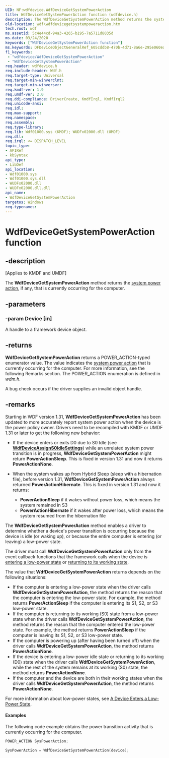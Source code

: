 ```yaml
---
UID: NF:wdfdevice.WdfDeviceGetSystemPowerAction
title: WdfDeviceGetSystemPowerAction function (wdfdevice.h)
description: The WdfDeviceGetSystemPowerAction method returns the system power action, if any, that is currently occurring for the computer.
old-location: wdf\wdfdevicegetsystempoweraction.htm
tech.root: wdf
ms.assetid: 5c4e44cd-94a3-4265-b195-7a5711d8035d
ms.date: 03/24/2020
keywords: ["WdfDeviceGetSystemPowerAction function"]
ms.keywords: DFDeviceObjectGeneralRef_605cddb8-470b-4d71-8a6e-295e060ea3e3.xml, WdfDeviceGetSystemPowerAction, WdfDeviceGetSystemPowerAction method, kmdf.wdfdevicegetsystempoweraction, wdf.wdfdevicegetsystempoweraction, wdfdevice/WdfDeviceGetSystemPowerAction
f1_keywords:
 - "wdfdevice/WdfDeviceGetSystemPowerAction"
 - "WdfDeviceGetSystemPowerAction"
req.header: wdfdevice.h
req.include-header: Wdf.h
req.target-type: Universal
req.target-min-winverclnt: 
req.target-min-winversvr: 
req.kmdf-ver: 1.9
req.umdf-ver: 2.0
req.ddi-compliance: DriverCreate, KmdfIrql, KmdfIrql2
req.unicode-ansi: 
req.idl: 
req.max-support: 
req.namespace: 
req.assembly: 
req.type-library: 
req.lib: Wdf01000.sys (KMDF); WUDFx02000.dll (UMDF)
req.dll: 
req.irql: <= DISPATCH_LEVEL
topic_type:
- APIRef
- kbSyntax
api_type:
- LibDef
api_location:
- Wdf01000.sys
- Wdf01000.sys.dll
- WUDFx02000.dll
- WUDFx02000.dll.dll
api_name:
- WdfDeviceGetSystemPowerAction
targetos: Windows
req.typenames: 
---
```


# WdfDeviceGetSystemPowerAction function


## -description


<p class="CCE_Message">[Applies to KMDF and UMDF]</p>

The <b>WdfDeviceGetSystemPowerAction</b> method returns the <a href="https://docs.microsoft.com/windows-hardware/drivers/kernel/system-power-actions">system power action</a>, if any, that is currently occurring for the computer. 


## -parameters




### -param Device [in]

A handle to a framework device object.


## -returns



<b>WdfDeviceGetSystemPowerAction</b> returns a POWER_ACTION-typed enumerator value. The value indicates the <a href="https://docs.microsoft.com/windows-hardware/drivers/kernel/system-power-actions">system power action</a> that is currently occurring for the computer. For more information, see the following Remarks section. The POWER_ACTION enumeration is defined in <i>wdm.h</i>.

A bug check occurs if the driver supplies an invalid object handle.




## -remarks

Starting in WDF version 1.31, **WdfDeviceGetSystemPowerAction** has been updated to more accurately report system power action when the device is the power policy owner. Drivers need to be recompiled with KMDF or UMDF 1.31 or later to get the following new behavior:

* If the device enters or exits D0 due to S0 Idle (see [**WdfDeviceAssignS0IdleSettings**](https://docs.microsoft.com/windows-hardware/drivers/ddi/wdfdevice/nf-wdfdevice-wdfdeviceassigns0idlesettings)) while an unrelated system power transition is in progress, **WdfDeviceGetSystemPowerAction** might return **PowerActionSleep**. This is fixed in version 1.31 and now it returns **PowerActionNone**.
* When the system wakes up from Hybrid Sleep (sleep with a hibernation file), before version 1.31, **WdfDeviceGetSystemPowerAction** always returned **PowerActionHibernate**. This is fixed in version 1.31 and now it returns:

   - **PowerActionSleep** if it wakes without power loss, which means the system remained in S3
   - **PowerActionHibernate** if it wakes after power loss, which means the system resumed from the hibernation file


The <b>WdfDeviceGetSystemPowerAction</b> method enables a driver to determine whether a device's power transition is occurring because the device is idle (or waking up), or because the entire computer is entering (or leaving) a low-power state. 

The driver must call <b>WdfDeviceGetSystemPowerAction</b> only from the event callback functions that the framework calls when the device is <a href="https://docs.microsoft.com/windows-hardware/drivers/wdf/a-device-enters-a-low-power-state">entering a low-power state</a> or <a href="https://docs.microsoft.com/windows-hardware/drivers/wdf/a-device-returns-to-its-working-state">returning to its working state</a>. 

The value that <b>WdfDeviceGetSystemPowerAction</b> returns depends on the following situations:

<ul>
<li>
If the computer is entering a low-power state when the driver calls <b>WdfDeviceGetSystemPowerAction</b>, the method returns the reason that the computer is entering the low-power state. For example, the method returns <b>PowerActionSleep</b> if the computer is entering its S1, S2, or S3 low-power state.

</li>
<li>
If the computer is returning to its working (S0) state from a low-power state when the driver calls <b>WdfDeviceGetSystemPowerAction</b>, the method returns the reason that the computer entered the low-power state. For example, the method returns <b>PowerActionSleep</b> if the computer is leaving its S1, S2, or S3 low-power state.

</li>
<li>
If the computer is powering up (after having been turned off) when the driver calls <b>WdfDeviceGetSystemPowerAction</b>, the method returns <b>PowerActionNone</b>.

</li>
<li>
If the device is entering a low-power idle state or returning to its working (D0) state when the driver calls <b>WdfDeviceGetSystemPowerAction</b>, while the rest of the system remains at its working (S0) state, the method returns <b>PowerActionNone</b>.

</li>
<li>
If the computer and the device are both in their working states when the driver calls <b>WdfDeviceGetSystemPowerAction</b>, the method returns <b>PowerActionNone</b>.

</li>
</ul>
For more information about low-power states, see <a href="https://docs.microsoft.com/windows-hardware/drivers/wdf/a-device-enters-a-low-power-state">A Device Enters a Low-Power State</a>.


#### Examples

The following code example obtains the power transition activity that is currently occurring for the computer.

```cpp
POWER_ACTION SysPowerAction;

SysPowerAction = WdfDeviceGetSystemPowerAction(device);
```


